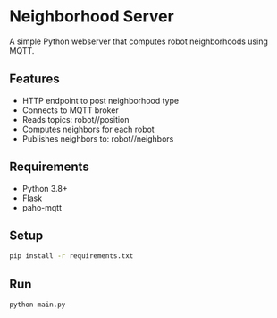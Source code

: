 # Neighborhood Server
A simple Python webserver that computes robot neighborhoods using MQTT.

## Features
- HTTP endpoint to post neighborhood type
- Connects to MQTT broker
- Reads topics: robot/<id>/position
- Computes neighbors for each robot
- Publishes neighbors to: robot/<id>/neighbors

## Requirements
- Python 3.8+
- Flask
- paho-mqtt

## Setup
```bash
pip install -r requirements.txt
```

## Run
```bash
python main.py
```

